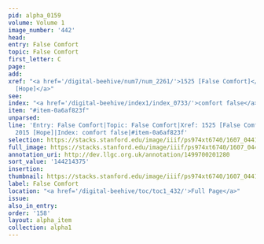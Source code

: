 ```yaml
---
pid: alpha_0159
volume: Volume 1
image_number: '442'
head:
entry: False Comfort
topic: False Comfort
first_letter: C
page:
add:
xref: "<a href='/digital-beehive/num7/num_2261/'>1525 [False Comfort]</a>|<a href='/digital-beehive/num9/num_2950/'>2015
  [Hope]</a>"
see:
index: "<a href='/digital-beehive/index1/index_0733/'>comfort false</a>"
item: "#item-0a6af823f"
unparsed:
line: 'Entry: False Comfort|Topic: False Comfort|Xref: 1525 [False Comfort]|Xref:
  2015 [Hope]|Index: comfort false|#item-0a6af823f'
selection: https://stacks.stanford.edu/image/iiif/ps974xt6740/1607_0441/810,4375,3083,708/full/0/default.jpg
full_image: https://stacks.stanford.edu/image/iiif/ps974xt6740/1607_0441/full/full/0/default.jpg
annotation_uri: http://dev.llgc.org.uk/annotation/1499700201280
sort_value: '144214375'
insertion:
thumbnail: https://stacks.stanford.edu/image/iiif/ps974xt6740/1607_0441/810,4375,600,180/250,/0/default.jpg
label: False Comfort
location: "<a href='/digital-beehive/toc/toc1_432/'>Full Page</a>"
issue:
also_in_entry:
order: '158'
layout: alpha_item
collection: alpha1
---
```

